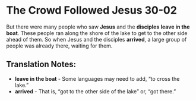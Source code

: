 The Crowd Followed Jesus 30-02
================================


But there were many people who saw **Jesus** and the **disciples**
**leave in the boat**. These people ran along the shore of the lake to
get to the other side ahead of them. So when Jesus and the disciples
**arrived**, a large group of people was already there, waiting for them.

Translation Notes:
------------------

-   **leave in the boat** - Some languages may need to add, “to cross
    the lake.”
-   **arrived** - That is, “got to the other side of the lake” or,
“got
    there.”

